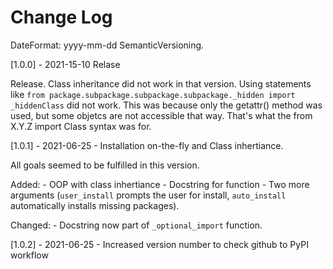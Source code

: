 # Change Log

DateFormat: yyyy-mm-dd
SemanticVersioning.

[1.0.0] - 2021-15-10 Relase

Release. Class inheritance did not work in that version.
Using statements like `from package.subpackage.subpackage.subpackage._hidden import _hiddenClass` did not work.
This was because only the getattr() method was used, but some objetcs are not accessible that way.
That's what the from X.Y.Z import Class syntax was for.

[1.0.1] - 2021-06-25 - Installation on-the-fly and Class inhertiance.

All goals seemed to be fulfilled in this version.

Added:
    - OOP with class inhertiance
    - Docstring for function
    - Two more arguments (`user_install` prompts the user for install, `auto_install` automatically installs missing packages).

Changed:
    - Docstring now part of `_optional_import` function.

[1.0.2] - 2021-06-25 - Increased version number to check github to PyPI workflow

